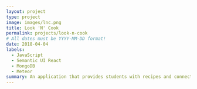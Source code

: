 ```yaml
---
layout: project
type: project
image: images/lnc.png
title: Look 'N' Cook
permalink: projects/look-n-cook
# All dates must be YYYY-MM-DD format!
date: 2018-04-04
labels:
  - JavaScript
  - Semantic UI React
  - MongoDB
  - Meteor
summary: An application that provides students with recipes and connects them with possible vendors around the UH community.
---
```


